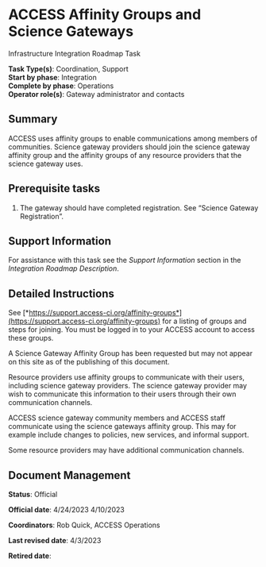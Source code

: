 # ACCESS Affinity Groups and Science Gateways

Infrastructure Integration Roadmap Task

**Task Type(s)**: Coordination, Support  
**Start by phase**: Integration  
**Complete by phase**: Operations  
**Operator role(s)**: Gateway administrator and contacts

## Summary

ACCESS uses affinity groups to enable communications among members of communities. Science gateway providers should join the science gateway affinity group and the affinity groups of any resource providers that the science gateway uses.

## Prerequisite tasks

1.  The gateway should have completed registration. See “Science Gateway Registration”.

## Support Information

For assistance with this task see the *Support Information* section in the *Integration Roadmap Description*.

## Detailed Instructions

See [*https://support.access-ci.org/affinity-groups*](https://support.access-ci.org/affinity-groups) for a listing of groups and steps for joining. You must be logged in to your ACCESS account to access these groups.

A Science Gateway Affinity Group has been requested but may not appear on this site as of the publishing of this document.

Resource providers use affinity groups to communicate with their users, including science gateway providers. The science gateway provider may wish to communicate this information to their users through their own communication channels.

ACCESS science gateway community members and ACCESS staff communicate using the science gateways affinity group. This may for example include changes to policies, new services, and informal support.

Some resource providers may have additional communication channels.

## Document Management

**Status**: Official

**Official date**: 4/24/2023 4/10/2023

**Coordinators**: Rob Quick, ACCESS Operations

**Last revised date**: 4/3/2023

**Retired date**:

